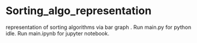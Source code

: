 # Sorting_algo_representation
representation of sorting algorithms via bar graph .
Run main.py for python idle.
Run main.ipynb for jupyter notebook.
